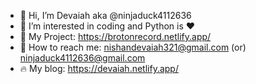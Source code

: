 - 👋 Hi, I’m Devaiah aka @ninjaduck4112636
- 👀 I’m interested in coding and Python is :heart:
- 🦊 My Project: https://brotonrecord.netlify.app/
- 🥝 How to reach me: nishandevaiah321@gmail.com (or) ninjaduck4112636@gmail.com
- 🔥 My blog: https://devaiah.netlify.app/

<!---
ninjaduck4112636/ninjaduck4112636 is a ✨ special ✨ repository because its `README.md` (this file) appears on your GitHub profile.
You can click the Preview link to take a look at your changes.
--->

